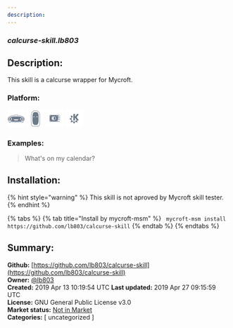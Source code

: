 ```yaml
---
description: 
---
```


### _calcurse-skill.lb803_  
## Description:  
This skill is a calcurse wrapper for Mycroft.  
  
### Platform:  
 ![Mark I](../.gitbook/assets/mark-1-icon.png)  ![Mark II](../.gitbook/assets/mark-2-icon.png)  ![Picroft](../.gitbook/assets/picroft-icon.png)  ![plasmoid](../.gitbook/assets/kde.png)   
### Examples:  
> What's on my calendar?  
  
## Installation:  
{% hint style="warning" %}
This skill is not aproved by Mycroft skill tester.
{% endhint %}
    
{% tabs %}
{% tab title="Install by mycroft-msm" %}
``` mycroft-msm install https://github.com/lb803/calcurse-skill```
{% endtab %}
  {% endtabs %}
    
## Summary:  
**Github:** [https://github.com/lb803/calcurse-skill](https://github.com/lb803/calcurse-skill)  
**Owner:** [@lb803](https://github.com/lb803)  
**Created:** 2019 Apr 13 10:19:54 UTC  **Last updated:** 2019 Apr 27 09:15:59 UTC  
**License:** GNU General Public License v3.0  
**Market status:** [Not in Market](https://market.mycroft.ai/skill/)  
**Categories:** [ uncategorized ]   
